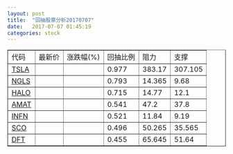 ```yaml
---
layout: post
title:  "回抽股票分析20170707"
date:   2017-07-07 01:45:19
categories: stock
---
```

<script type="text/javascript">
var stockList = []
stockList.push('gb_tsla');
stockList.push('gb_ngls');
stockList.push('gb_halo');
stockList.push('gb_amat');
stockList.push('gb_infn');
stockList.push('gb_sco');
stockList.push('gb_dft');
</script>
<table border="1">
 <tr>
 <td>代码</td>
 <td>最新价</td>
 <td>涨跌幅(%)</td>
 <td>回抽比例</td>
 <td>阻力</td>
 <td>支撑</td>
</tr>
  <tr id="tsla">
  <td><a href="http://stock.finance.sina.com.cn/usstock/quotes/TSLA.html" target="_blank">TSLA</a></td><td></td><td></td><td>0.977</td><td>383.17</td><td>307.105</td></tr>
  <tr id="ngls">
  <td><a href="http://stock.finance.sina.com.cn/usstock/quotes/NGLS.html" target="_blank">NGLS</a></td><td></td><td></td><td>0.793</td><td>14.365</td><td>9.68</td></tr>
  <tr id="halo">
  <td><a href="http://stock.finance.sina.com.cn/usstock/quotes/HALO.html" target="_blank">HALO</a></td><td></td><td></td><td>0.715</td><td>14.77</td><td>12.1</td></tr>
  <tr id="amat">
  <td><a href="http://stock.finance.sina.com.cn/usstock/quotes/AMAT.html" target="_blank">AMAT</a></td><td></td><td></td><td>0.541</td><td>47.2</td><td>37.8</td></tr>
  <tr id="infn">
  <td><a href="http://stock.finance.sina.com.cn/usstock/quotes/INFN.html" target="_blank">INFN</a></td><td></td><td></td><td>0.521</td><td>11.84</td><td>9.19</td></tr>
  <tr id="sco">
  <td><a href="http://stock.finance.sina.com.cn/usstock/quotes/SCO.html" target="_blank">SCO</a></td><td></td><td></td><td>0.496</td><td>50.265</td><td>35.565</td></tr>
  <tr id="dft">
  <td><a href="http://stock.finance.sina.com.cn/usstock/quotes/DFT.html" target="_blank">DFT</a></td><td></td><td></td><td>0.455</td><td>65.645</td><td>51.64</td></tr>
</table>
